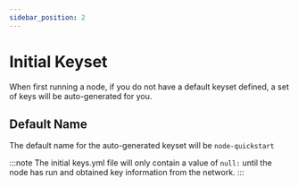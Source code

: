 ```yaml
---
sidebar_position: 2
---
```

# Initial Keyset
When first running a node, if you do not have a default keyset defined, a set of keys will be auto-generated for you.

## Default Name
The default name for the auto-generated keyset will be `node-quickstart`

:::note
The initial keys.yml file will only contain a value of `null:` until the node has run and obtained key information from the network.
:::

